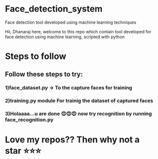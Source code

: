 # Face_detection_system
Face detection tool developed using machine learning techniques

Hii, Dhanaraj here,
welcome to this repo which contain tool developed for face detection using machine learning, scripted with python 


# Steps to follow
## Follow these steps to try:

### 1)face_dataset.py -> To the capture faces for training
### 2)training.py module For trainig the dataset of captured faces
###  3)Holaaaa...u are done 😍😍😍  now try recognition by running face_recognition.py 









# Love my repos?? Then why not a star ⭐⭐⭐
